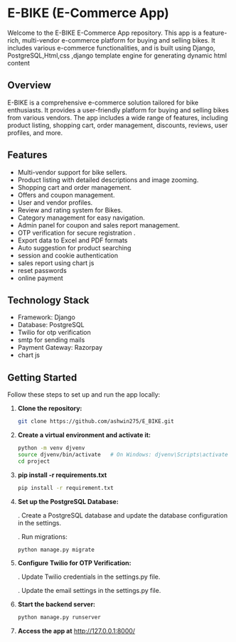 # E-BIKE (E-Commerce App)

Welcome to the E-BIKE E-Commerce App repository. This app is a feature-rich, multi-vendor e-commerce platform for buying and selling bikes. It includes various e-commerce functionalities, and is built using Django, PostgreSQL,Html,css ,django template engine for generating dynamic html content 

## Overview

E-BIKE  is a comprehensive e-commerce solution tailored for bike enthusiasts. It provides a user-friendly platform for buying and selling bikes from various vendors. The app includes a wide range of features, including product listing, shopping cart, order management, discounts, reviews, user profiles, and more.

## Features

- Multi-vendor support for bike sellers.
- Product listing with detailed descriptions and image zooming.
- Shopping cart and order management.
- Offers and coupon management.
- User and vendor profiles.
- Review and rating system for Bikes.
- Category management for easy navigation.
- Admin panel for coupon and sales report management.
- OTP verification for secure registration .
- Export data to Excel and PDF formats
- Auto suggestion for product searching
- session and cookie authentication
- sales report using chart js
- reset passwords
- online payment

## Technology Stack
 - Framework: Django
 - Database: PostgreSQL
 - Twilio for otp verification
 - smtp for sending mails
 - Payment Gateway: Razorpay
 - chart js

## Getting Started

Follow these steps to set up and run the app locally:

1. **Clone the repository:**

   ```bash
   git clone https://github.com/ashwin275/E_BIKE.git

2. **Create a virtual environment and activate it:**
      ```bash
      python -m venv djvenv
      source djvenv/bin/activate   # On Windows: djvenv\Scripts\activate
      cd project

3. **pip install -r requirements.txt**
     ```bash
     pip install -r requirement.txt
4. **Set up the PostgreSQL Database:**

    . Create a PostgreSQL database and update the database configuration in the settings.
      
    . Run migrations:

    ```bash
    python manage.py migrate
5. **Configure Twilio for OTP Verification:**
   
     . Update Twilio credentials in the settings.py file.
   
     . Update the email settings in the settings.py file.

7. **Start the backend server:**
      ```bash
      python manage.py runserver
8. **Access the app at** http://127.0.0.1:8000/
    

    
   
